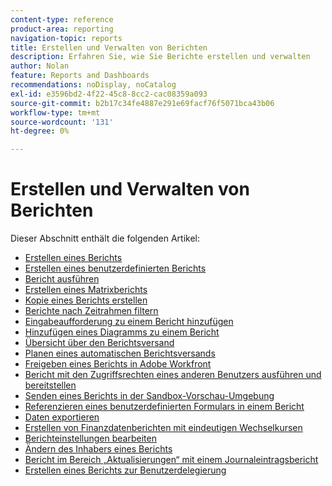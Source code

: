 ```yaml
---
content-type: reference
product-area: reporting
navigation-topic: reports
title: Erstellen und Verwalten von Berichten
description: Erfahren Sie, wie Sie Berichte erstellen und verwalten
author: Nolan
feature: Reports and Dashboards
recommendations: noDisplay, noCatalog
exl-id: e3596bd2-4f22-45c8-8cc2-cac08359a093
source-git-commit: b2b17c34fe4887e291e69facf76f5071bca43b06
workflow-type: tm+mt
source-wordcount: '131'
ht-degree: 0%

---
```


# Erstellen und Verwalten von Berichten

<!-- Audited: 11/2024 -->

Dieser Abschnitt enthält die folgenden Artikel:

* [Erstellen eines Berichts](../../../reports-and-dashboards/reports/creating-and-managing-reports/create-report.md)
* [Erstellen eines benutzerdefinierten Berichts](../../../reports-and-dashboards/reports/creating-and-managing-reports/create-custom-report.md)
* [Bericht ausführen](../../../reports-and-dashboards/reports/creating-and-managing-reports/run-report.md)
* [Erstellen eines Matrixberichts](../../../reports-and-dashboards/reports/creating-and-managing-reports/create-matrix-report.md)
* [Kopie eines Berichts erstellen](../../../reports-and-dashboards/reports/creating-and-managing-reports/create-copy-report.md)
* [Berichte nach Zeitrahmen filtern](/help/quicksilver/reports-and-dashboards/reports/creating-and-managing-reports/filter-reports-time-frames.md)
* [Eingabeaufforderung zu einem Bericht hinzufügen](../../../reports-and-dashboards/reports/creating-and-managing-reports/add-prompt-report.md)
* [Hinzufügen eines Diagramms zu einem Bericht](../../../reports-and-dashboards/reports/creating-and-managing-reports/add-chart-report.md)
* [Übersicht über den Berichtsversand](../../../reports-and-dashboards/reports/creating-and-managing-reports/set-up-report-deliveries.md)
* [Planen eines automatischen Berichtsversands](../../../reports-and-dashboards/reports/creating-and-managing-reports/set-up-automatic-report-delivery.md)
* [Freigeben eines Berichts in Adobe Workfront](../../../reports-and-dashboards/reports/creating-and-managing-reports/share-report.md)
* [Bericht mit den Zugriffsrechten eines anderen Benutzers ausführen und bereitstellen](../../../reports-and-dashboards/reports/creating-and-managing-reports/run-deliver-report-access-rights-another-user.md)
* [Senden eines Berichts in der Sandbox-Vorschau-Umgebung](../../../reports-and-dashboards/reports/creating-and-managing-reports/send-report-preview-sandbox-environment.md)
* [Referenzieren eines benutzerdefinierten Formulars in einem Bericht](../../../reports-and-dashboards/reports/creating-and-managing-reports/reference-custom-form-report.md)
* [Daten exportieren](../../../reports-and-dashboards/reports/creating-and-managing-reports/export-data.md)
* [Erstellen von Finanzdatenberichten mit eindeutigen Wechselkursen](../../../reports-and-dashboards/reports/creating-and-managing-reports/create-financial-data-reports-unique-exchange-rates.md)
* [Berichteinstellungen bearbeiten](../../../reports-and-dashboards/reports/creating-and-managing-reports/edit-report-settings.md)
* [Ändern des Inhabers eines Berichts](../../../reports-and-dashboards/reports/creating-and-managing-reports/change-owner-report.md)
* [Bericht im Bereich „Aktualisierungen“ mit einem Journaleintragsbericht](../../../reports-and-dashboards/reports/creating-and-managing-reports/create-journal-entry-report.md)
* [Erstellen eines Berichts zur Benutzerdelegierung](../../../reports-and-dashboards/reports/creating-and-managing-reports/create-user-delegation-report.md)

<!--outdated: For in-depth training on reports, see [Basic Report Creation Program for the new Workfront experience](https://one.workfront.com/s/basic-report-creation-program).-->
